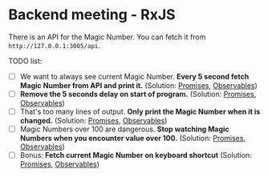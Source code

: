 # Backend meeting - RxJS

There is an API for the Magic Number. You can fetch it from `http://127.0.0.1:3005/api`.

TODO list:
- [ ] We want to always see current Magic Number. **Every 5 second fetch Magic Number from API and print it.** (Solution: [Promises](https://github.com/viliam-jobko/backendmeeting-rxjs/commit/005804b426ae22a092bc91614ec07b82e18479c2), [Observables](https://github.com/viliam-jobko/backendmeeting-rxjs/commit/326be769b3b90c5179a444395ffc1c0e91e434cb))
- [ ] **Remove the 5 seconds delay on start of program.** (Solution: [Promises](https://github.com/viliam-jobko/backendmeeting-rxjs/commit/8a0585ebdf9f72b99e51857765ddc76d023b2fed), [Observables](https://github.com/viliam-jobko/backendmeeting-rxjs/commit/16c3f93e441ae47eb119235c65a48b566b807281))
- [ ] That's too many lines of output. **Only print the Magic Number when it is changed.** (Solution: [Promises](https://github.com/viliam-jobko/backendmeeting-rxjs/commit/9864b30dd4c7476827251f4641d847d5a659e05c), [Observables](https://github.com/viliam-jobko/backendmeeting-rxjs/commit/c743ec4648ef4be3a6b9918994872ed4abcb9938))
- [ ] Magic Numbers over 100 are dangerous. **Stop watching Magic Numbers when you encounter value over 100.** (Solution: [Promises](https://github.com/viliam-jobko/backendmeeting-rxjs/commit/12b31ed37eb672126fd2c912f2fad2601225af4c), [Observables](https://github.com/viliam-jobko/backendmeeting-rxjs/commit/6a01d8b911a5bc014501eaff29f893a3bc660748))
- [ ] Bonus: **Fetch current Magic Number on keyboard shortcut** (Solution: [Promises](https://github.com/viliam-jobko/backendmeeting-rxjs/commit/5ffce4c6b740e5435a3cb559f05b8a7c7b094e45), [Observables](https://github.com/viliam-jobko/backendmeeting-rxjs/commit/852ad941ef52ed6612328fc76d079e6990a571a3))
